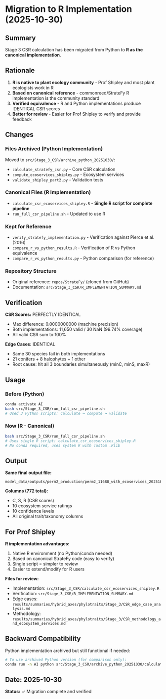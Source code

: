 # Migration to R Implementation (2025-10-30)

## Summary

Stage 3 CSR calculation has been migrated from Python to **R as the canonical implementation**.

## Rationale

1. **R is native to plant ecology community** - Prof Shipley and most plant ecologists work in R
2. **Based on canonical reference** - commonreed/StrateFy R implementation is the community standard
3. **Verified equivalence** - R and Python implementations produce IDENTICAL CSR scores
4. **Better for review** - Easier for Prof Shipley to verify and provide feedback

## Changes

### Files Archived (Python Implementation)
Moved to `src/Stage_3_CSR/archive_python_20251030/`:
- `calculate_stratefy_csr.py` - Core CSR calculation
- `compute_ecoservices_shipley.py` - Ecosystem services
- `validate_shipley_part2.py` - Validation tests

### Canonical Files (R Implementation)
- `calculate_csr_ecoservices_shipley.R` - **Single R script for complete pipeline**
- `run_full_csr_pipeline.sh` - Updated to use R

### Kept for Reference
- `verify_stratefy_implementation.py` - Verification against Pierce et al. (2016)
- `compare_r_vs_python_results.R` - Verification of R vs Python equivalence
- `compare_r_vs_python_results.py` - Python comparison (for reference)

### Repository Structure
- Original reference: `repos/StrateFy/` (cloned from GitHub)
- Documentation: `src/Stage_3_CSR/R_IMPLEMENTATION_SUMMARY.md`

## Verification

**CSR Scores:** PERFECTLY IDENTICAL
- Max difference: 0.0000000000 (machine precision)
- Both implementations: 11,650 valid / 30 NaN (99.74% coverage)
- All valid CSR sum to 100%

**Edge Cases:** IDENTICAL
- Same 30 species fail in both implementations
- 21 conifers + 8 halophytes + 1 other
- Root cause: hit all 3 boundaries simultaneously (minC, minS, maxR)

## Usage

### Before (Python)
```bash
conda activate AI
bash src/Stage_3_CSR/run_full_csr_pipeline.sh
# Used 3 Python scripts: calculate → compute → validate
```

### Now (R - Canonical)
```bash
bash src/Stage_3_CSR/run_full_csr_pipeline.sh
# Uses single R script: calculate_csr_ecoservices_shipley.R
# No conda required, uses system R with custom .Rlib
```

## Output

**Same final output file:**
```
model_data/outputs/perm2_production/perm2_11680_with_ecoservices_20251030.parquet
```

**Columns (772 total):**
- C, S, R (CSR scores)
- 10 ecosystem service ratings
- 10 confidence levels
- All original trait/taxonomy columns

## For Prof Shipley

**R implementation advantages:**
1. Native R environment (no Python/conda needed)
2. Based on canonical StrateFy code (easy to verify)
3. Single script = simpler to review
4. Easier to extend/modify for R users

**Files for review:**
- Implementation: `src/Stage_3_CSR/calculate_csr_ecoservices_shipley.R`
- Verification: `src/Stage_3_CSR/R_IMPLEMENTATION_SUMMARY.md`
- Edge cases: `results/summaries/hybrid_axes/phylotraits/Stage_3/CSR_edge_case_analysis.md`
- Methodology: `results/summaries/hybrid_axes/phylotraits/Stage_3/CSR_methodology_and_ecosystem_services.md`

## Backward Compatibility

Python implementation archived but still functional if needed:
```bash
# To use archived Python version (for comparison only):
conda run -n AI python src/Stage_3_CSR/archive_python_20251030/calculate_stratefy_csr.py ...
```

## Date: 2025-10-30
**Status:** ✓ Migration complete and verified
